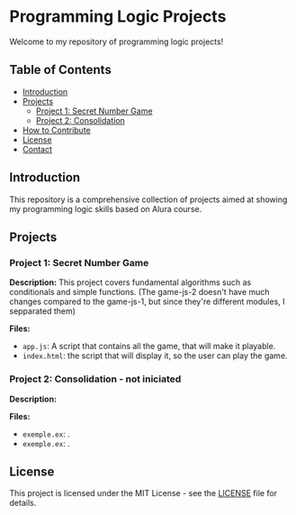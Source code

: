 # Programming Logic Projects

Welcome to my repository of programming logic projects!

## Table of Contents

- [Introduction](#introduction)
- [Projects](#projects)
  - [Project 1: Secret Number Game](#project-1-secret-number-game)
  - [Project 2: Consolidation](#project-2-consolidation)
- [How to Contribute](#how-to-contribute)
- [License](#license)
- [Contact](#contact)

## Introduction

This repository is a comprehensive collection of projects aimed at showing my programming logic skills based on Alura course.

## Projects

### Project 1: Secret Number Game

**Description:** This project covers fundamental algorithms such as conditionals and simple functions. (The game-js-2 doesn't have much changes compared to the game-js-1, but since they're different modules, I sepparated them)

**Files:**
- `app.js`: A script that contains all the game, that will make it playable.
- `index.html`: the script that will display it, so the user can play the game.

### Project 2: Consolidation - not iniciated

**Description:**

**Files:**
- `exemple.ex`: .
- `exemple.ex`: .

## License

This project is licensed under the MIT License - see the [LICENSE](LICENSE) file for details.
